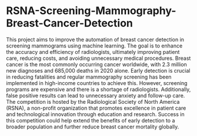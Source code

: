 # RSNA-Screening-Mammography-Breast-Cancer-Detection
This project aims to improve the automation of breast cancer detection in screening mammograms using machine learning. The goal is to enhance the accuracy and efficiency of radiologists, ultimately improving patient care, reducing costs, and avoiding unnecessary medical procedures. Breast cancer is the most commonly occurring cancer worldwide, with 2.3 million new diagnoses and 685,000 deaths in 2020 alone. Early detection is crucial in reducing fatalities and regular mammography screening has been implemented in high-income countries to achieve this. However, screening programs are expensive and there is a shortage of radiologists. Additionally, false positive results can lead to unnecessary anxiety and follow-up care. The competition is hosted by the Radiological Society of North America (RSNA), a non-profit organization that promotes excellence in patient care and technological innovation through education and research. Success in this competition could help extend the benefits of early detection to a broader population and further reduce breast cancer mortality globally.




